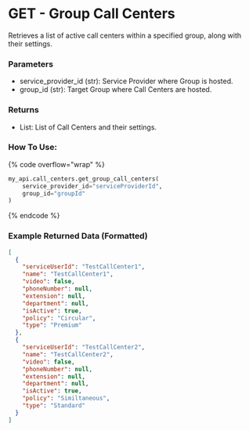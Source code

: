 # GET - Group Call Centers

Retrieves a list of active call centers within a specified group, along with their settings.

### Parameters&#x20;

* service_provider_id (str): Service Provider where Group is hosted.
* group_id (str): Target Group where Call Centers are hosted.

### Returns

* List: List of Call Centers and their settings.

### How To Use:

{% code overflow="wrap" %}
```python
my_api.call_centers.get_group_call_centers(
    service_provider_id="serviceProviderId",
    group_id="groupId"
)
```
{% endcode %}

### Example Returned Data (Formatted)
```json
[
  {
    "serviceUserId": "TestCallCenter1",
    "name": "TestCallCenter1",
    "video": false,
    "phoneNumber": null,
    "extension": null,
    "department": null,
    "isActive": true,
    "policy": "Circular",
    "type": "Premium"
  },
  {
    "serviceUserId": "TestCallCenter2",
    "name": "TestCallCenter2",
    "video": false,
    "phoneNumber": null,
    "extension": null,
    "department": null,
    "isActive": true,
    "policy": "Similtaneous",
    "type": "Standard"
  }
]
```

